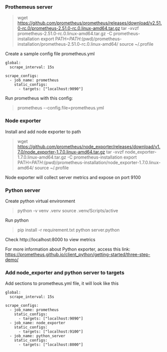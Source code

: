 
### Prothemeus server

> wget https://github.com/prometheus/prometheus/releases/download/v2.51.0-rc.0/prometheus-2.51.0-rc.0.linux-amd64.tar.gz
> tar -xvzf prometheus-2.51.0-rc.0.linux-amd64.tar.gz -C prometheus-installation
> export PATH=$PATH:$(pwd)/prometheus-installation/prometheus-2.51.0-rc.0.linux-amd64/
> source ~/.profile

Create a sample config file prometheus.yml
```
global:
  scrape_interval: 15s

scrape_configs:
  - job_name: prometheus
    static_configs:
      - targets: ["localhost:9090"]
```
Run prometheus with this config:

> prometheus --config.file=prometheus.yml

### Node exporter


Install and add node exporter to path

> wget https://github.com/prometheus/node_exporter/releases/download/v1.7.0/node_exporter-1.7.0.linux-amd64.tar.gz
> tar -xvzf node_exporter-1.7.0.linux-amd64.tar.gz -C prometheus-installation
> export PATH=$PATH:$(pwd)/prometheus-installation/node_exporter-1.7.0.linux-amd64/
> source ~/.profile

Node exporter will collect server metrics and expose on port 9100

### Python server

Create python virtual environment
> python -v venv .venv
> source .venv/Scripts/active

Run python

> pip install -r requirement.txt 
> python server.python

Check http://localhost:8000 to view metrics

For more information about Python exporter, access this link: https://prometheus.github.io/client_python/getting-started/three-step-demo/


### Add node_exporter and python server to targets

Add sections to prometheus.yml file, it will look like this
```
global:
  scrape_interval: 15s

scrape_configs:
  - job_name: prometheus
    static_configs:
      - targets: ["localhost:9090"]
  - job_name: node_exporter
    static_configs:
      - targets: ["localhost:9100"]
  - job_name: python_server
    static_configs:
      - targets: ["localhost:8000"]
```